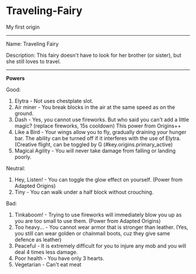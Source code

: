 # Traveling-Fairy
My first origin

------------------------
Name: Traveling Fairy 

Description: This fairy doesn't have to look for her brother (or sister), but she still loves to travel.

------------------------

**Powers**

Good:
1) Elytra - Not uses chestplate slot.
2) Air miner - You break blocks in the air at the same speed as on the ground.
3) Dash - Yes, you cannot use fireworks. But who said you can't add a little magic? (replace fireworks, 15s cooldown) This power from Origins++
4) Like a Bird - Your wings allow you to fly, gradually draining your hunger bar. The ability can be turned off if it interferes with the use of Elytra. (Creative flight, can be toggled by G (#key.origins.primary_active)  
5) Magical Agility - You will never take damage from falling or landing poorly.

Neutral:
1)  Hey, Listen! - You can toggle the glow effect on yourself. (Power from Adapted Origins)
2)  Tiny - You can walk under a half block without crouching.

Bad:
1) Tinkaboom! - Trying to use fireworks will immediately blow you up as you are too small to use them. (Power from Adapted Origins)
2) Too heavy... - You cannot wear armor that is stronger than leather. (Yes, you still can wear golden or chainmail boots, cuz they give same defence as leather)
3) Peaceful - It is extremely difficult for you to injure any mob and you will deal 4 times less damage.
4) Poor health - You have only 3 hearts.
5) Vegetarian - Can't eat meat

